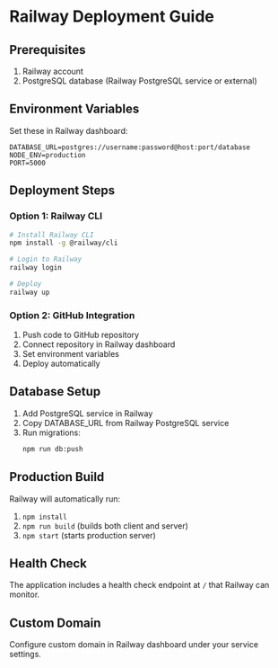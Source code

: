 # Railway Deployment Guide

## Prerequisites
1. Railway account
2. PostgreSQL database (Railway PostgreSQL service or external)

## Environment Variables
Set these in Railway dashboard:

```
DATABASE_URL=postgres://username:password@host:port/database
NODE_ENV=production
PORT=5000
```

## Deployment Steps

### Option 1: Railway CLI
```bash
# Install Railway CLI
npm install -g @railway/cli

# Login to Railway
railway login

# Deploy
railway up
```

### Option 2: GitHub Integration
1. Push code to GitHub repository
2. Connect repository in Railway dashboard
3. Set environment variables
4. Deploy automatically

## Database Setup
1. Add PostgreSQL service in Railway
2. Copy DATABASE_URL from Railway PostgreSQL service
3. Run migrations:
   ```bash
   npm run db:push
   ```

## Production Build
Railway will automatically run:
1. `npm install`
2. `npm run build` (builds both client and server)
3. `npm start` (starts production server)

## Health Check
The application includes a health check endpoint at `/` that Railway can monitor.

## Custom Domain
Configure custom domain in Railway dashboard under your service settings.